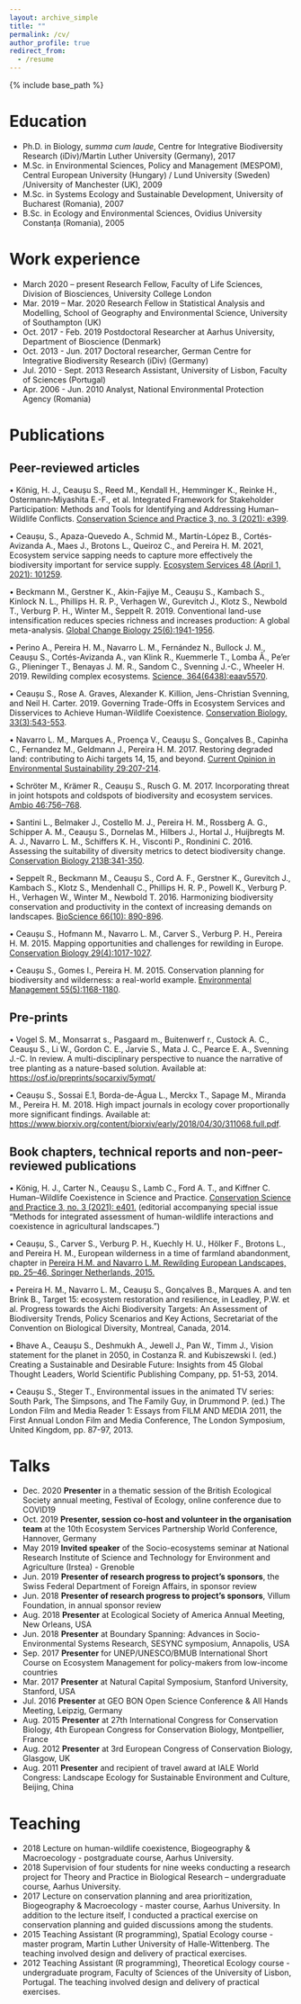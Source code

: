 ```yaml
---
layout: archive_simple
title: ""
permalink: /cv/
author_profile: true
redirect_from:
  - /resume
---
```


{% include base_path %}

Education
======
* Ph.D. in Biology, _summa cum laude_, Centre for Integrative Biodiversity Research (iDiv)/Martin Luther University (Germany), 2017
* M.Sc. in Environmental Sciences, Policy and Management (MESPOM), Central European University (Hungary) / Lund University (Sweden) /University of Manchester (UK), 2009
* M.Sc. in Systems Ecology and Sustainable Development, University of Bucharest (Romania), 2007
* B.Sc. in Ecology and Environmental Sciences, Ovidius University Constanța (Romania), 2005

Work experience
======
* March 2020 – present 	  Research Fellow, Faculty of Life Sciences, Division of Biosciences, University College London
* Mar. 2019 – Mar. 2020 	Research Fellow in Statistical Analysis and Modelling, School of Geography and Environmental Science, University of Southampton (UK)
* Oct. 2017 - Feb. 2019 	Postdoctoral Researcher at Aarhus University, Department of Bioscience (Denmark)
* Oct. 2013 - Jun. 2017 	Doctoral researcher, German Centre for Integrative Biodiversity Research (iDiv) (Germany)
* Jul. 2010 - Sept. 2013 	Research Assistant, University of Lisbon, Faculty of Sciences (Portugal)
* Apr. 2006 - Jun. 2010 	Analyst, National Environmental Protection Agency (Romania)

Publications
======
## Peer-reviewed articles

•	König, H. J., Ceaușu S., Reed M., Kendall H., Hemminger K., Reinke H., Ostermann‐Miyashita E.-F., et al. Integrated Framework for Stakeholder Participation: Methods and Tools for Identifying and Addressing Human–Wildlife Conflicts. [Conservation Science and Practice 3, no. 3 (2021): e399](https://doi.org/10.1111/csp2.399).

•	Ceaușu, S., Apaza-Quevedo A., Schmid M., Martín-López B., Cortés-Avizanda A., Maes J., Brotons L., Queiroz C., and Pereira H. M. 2021, Ecosystem service sapping needs to capture more effectively the biodiversity important for service supply. [Ecosystem Services 48 (April 1, 2021): 101259](https://www.sciencedirect.com/science/article/pii/S2212041621000176). 

•	Beckmann M., Gerstner K., Akin-Fajiye M., Ceaușu S., Kambach S., Kinlock N. L., Phillips H. R. P., Verhagen W., Gurevitch J., Klotz S., Newbold T., Verburg P. H., Winter M., Seppelt R. 2019. Conventional land-use intensification reduces species richness and increases production: A global meta-analysis. [Global Change Biology 25(6):1941-1956](https://onlinelibrary.wiley.com/doi/full/10.1111/gcb.14606?casa_token=gCbn5uU83VwAAAAA%3AklH5yQ6T77fbNBptRGeWYgtPfn87zlQT8PTwsR-NMFvsuGqGtg42nMNtdML9XPN7bObMB-CdZkS5Gbs).

•	Perino A., Pereira H. M., Navarro L. M., Fernández N., Bullock J. M., Ceaușu S., Cortés-Avizanda A., van Klink R., Kuemmerle T., Lomba Â., Pe’er G., Plieninger T., Benayas J. M. R., Sandom C., Svenning J.-C., Wheeler H. 2019. Rewilding complex ecosystems. [Science, 364(6438):eaav5570](https://science.sciencemag.org/content/364/6438/eaav5570).

•	Ceaușu S., Rose A. Graves, Alexander K. Killion, Jens-Christian Svenning, and Neil H. Carter. 2019. Governing Trade-Offs in Ecosystem Services and Disservices to Achieve Human-Wildlife Coexistence. [Conservation Biology, 33(3):543-553](https://conbio.onlinelibrary.wiley.com/doi/full/10.1111/cobi.13241). 

•	Navarro L. M., Marques A., Proença V., Ceaușu S., Gonçalves B., Capinha C., Fernandez M., Geldmann J., Pereira H. M. 2017. Restoring degraded land: contributing to Aichi targets 14, 15, and beyond. [Current Opinion in Environmental Sustainability 29:207-214](https://www.sciencedirect.com/science/article/pii/S1877343518300277). 

•	Schröter M., Krämer R., Ceaușu S., Rusch G. M. 2017. Incorporating threat in joint hotspots and coldspots of biodiversity and ecosystem services. [Ambio 46:756–768](https://www.ncbi.nlm.nih.gov/pmc/articles/PMC5622886/).

•	Santini L., Belmaker J., Costello M. J., Pereira H. M., Rossberg A. G., Schipper A. M., Ceaușu S., Dornelas M., Hilbers J., Hortal J., Huijbregts M. A. J., Navarro L. M., Schiffers K. H., Visconti P., Rondinini C. 2016. Assessing the suitability of diversity metrics to detect biodiversity change. [Conservation Biology 213B:341-350](https://www.sciencedirect.com/science/article/abs/pii/S0006320716303305). 

•	Seppelt R., Beckmann M., Ceaușu S., Cord A. F., Gerstner K., Gurevitch J., Kambach S., Klotz S., Mendenhall C., Phillips H. R. P., Powell K., Verburg P. H., Verhagen W., Winter M., Newbold T. 2016. Harmonizing biodiversity conservation and productivity in the context of increasing demands on landscapes. [BioScience 66(10): 890-896](https://academic.oup.com/bioscience/article/66/10/890/2236133). 

•	Ceaușu S., Hofmann M., Navarro L. M., Carver S., Verburg P. H., Pereira H. M. 2015. Mapping opportunities and challenges for rewilding in Europe. [Conservation Biology 29(4):1017-1027](https://conbio.onlinelibrary.wiley.com/doi/full/10.1111/cobi.12533).

•	Ceaușu S., Gomes I., Pereira H. M. 2015. Conservation planning for biodiversity and wilderness: a real-world example. [Environmental Management 55(5):1168-1180](https://link.springer.com/article/10.1007/s00267-015-0453-9). 

## Pre-prints

•	Vogel S. M., Monsarrat s., Pasgaard m., Buitenwerf r., Custock A. C., Ceauşu S., Li W., Gordon C. E., Jarvie S., Mata J. C., Pearce E. A., Svenning J.-C. In review. A multi-disciplinary perspective to nuance the narrative of tree planting as a nature-based solution. Available at: https://osf.io/preprints/socarxiv/5ymqt/ 

•	Ceaușu S., Sossai E.1, Borda-de-Água L., Merckx T., Sapage M., Miranda M., Pereira H. M. 2018. High impact journals in ecology cover proportionally more significant findings. Available at: https://www.biorxiv.org/content/biorxiv/early/2018/04/30/311068.full.pdf. 

## Book chapters, technical reports and non-peer-reviewed publications

•	König, H. J., Carter N., Ceaușu S., Lamb C., Ford A. T., and Kiffner C. Human–Wildlife Coexistence in Science and Practice. [Conservation Science and Practice 3, no. 3 (2021): e401.](https://conbio.onlinelibrary.wiley.com/doi/full/10.1111/csp2.401) (editorial accompanying special issue “Methods for integrated assessment of human-wildlife interactions and coexistence in agricultural landscapes.”)

•	Ceaușu, S., Carver S., Verburg P. H., Kuechly H. U., Hölker F., Brotons L., and Pereira H. M., European wilderness in a time of farmland abandonment, chapter in [Pereira H.M. and Navarro L.M. Rewilding European Landscapes, pp. 25–46, Springer Netherlands, 2015.](https://link.springer.com/chapter/10.1007/978-3-319-12039-3_2)

•	Pereira H. M., Navarro L. M., Ceaușu S., Gonçalves B., Marques A. and ten Brink B., Target 15: ecosystem restoration and resilience, in Leadley, P.W. et al. Progress towards the Aichi Biodiversity Targets: An Assessment of Biodiversity Trends, Policy Scenarios and Key Actions, Secretariat of the Convention on Biological Diversity, Montreal, Canada, 2014.

•	Bhave A., Ceaușu S., Deshmukh A., Jewell J., Pan W., Timm J., Vision statement for the planet in 2050, in Costanza R. and Kubiszewski I. (ed.) Creating a Sustainable and Desirable Future: Insights from 45 Global Thought Leaders, World Scientific Publishing Company, pp. 51-53, 2014.

•	Ceaușu S., Steger T., Environmental issues in the animated TV series: South Park, The Simpsons, and The Family Guy, in Drummond P. (ed.) The London Film and Media Reader 1: Essays from FILM AND MEDIA 2011, the First Annual London Film and Media Conference, The London Symposium, United Kingdom, pp. 87-97, 2013.
  
Talks
======
* Dec. 2020	  **Presenter** in a thematic session of the British Ecological Society annual meeting, Festival of Ecology, online conference due to COVID19
* Oct. 2019 	**Presenter, session co-host and volunteer in the organisation team** at the 10th Ecosystem Services Partnership World Conference, Hannover, Germany
* May 2019 	  **Invited speaker** of the Socio-ecosystems seminar at National Research Institute of Science and Technology for Environment and Agriculture (Irstea) - Grenoble
* Jun. 2019 	**Presenter of research progress to project’s sponsors**, the Swiss Federal Department of Foreign Affairs, in sponsor review
* Jun. 2018 	**Presenter of research progress to project’s sponsors**, Villum Foundation, in annual sponsor review 
* Aug. 2018 	**Presenter** at Ecological Society of America Annual Meeting, New Orleans, USA
* Jun. 2018 	**Presenter** at Boundary Spanning: Advances in Socio-Environmental Systems Research, SESYNC symposium, Annapolis, USA
* Sep. 2017 	**Presenter** for UNEP/UNESCO/BMUB International Short Course on Ecosystem Management for policy-makers from low-income countries
* Mar. 2017  	**Presenter** at Natural Capital Symposium, Stanford University, Stanford, USA
* Jul. 2016 	**Presenter** at GEO BON Open Science Conference & All Hands Meeting, Leipzig, Germany 
* Aug. 2015 	**Presenter** at 27th International Congress for Conservation Biology, 4th European Congress for Conservation Biology, Montpellier, France 
* Aug. 2012 	**Presenter** at 3rd European Congress of Conservation Biology, Glasgow, UK 
* Aug. 2011 	**Presenter** and recipient of travel award at IALE World Congress: Landscape Ecology for Sustainable Environment and Culture, Beijing, China
  
Teaching
======
* 2018		Lecture on human-wildlife coexistence, Biogeography & Macroecology - postgraduate course, Aarhus University. 
* 2018		Supervision of four students for nine weeks conducting a research project for Theory and Practice in Biological Research – undergraduate course, Aarhus University. 
* 2017		Lecture on conservation planning and area prioritization, Biogeography & Macroecology - master course, Aarhus University. In addition to the lecture itself, I conducted a practical exercise on conservation planning and guided discussions among the students. 
* 2015		Teaching Assistant (R programming), Spatial Ecology course - master program, Martin Luther University of Halle-Wittenberg. The teaching involved design and delivery of practical exercises. 
* 2012		Teaching Assistant (R programming), Theoretical Ecology course - undergraduate program, Faculty of Sciences of the University of Lisbon, Portugal. The teaching involved design and delivery of practical exercises. 

  

